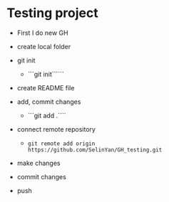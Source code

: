 # Testing project

- First I do new GH

- create local folder
- git init
  - ```git init``````
- create README file
- add, commit changes
  - ```git add .````
- connect remote repository
  - `git remote add origin https://github.com/SelinYan/GH_testing.git `
- make changes
- commit changes
- push

